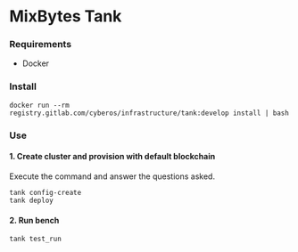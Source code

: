 # MixBytes Tank

### Requirements

- Docker

### Install

```shell
docker run --rm registry.gitlab.com/cyberos/infrastructure/tank:develop install | bash
```

### Use

#### 1. Create cluster and provision with default blockchain

Execute the command and answer the questions asked.

```shell
tank config-create
tank deploy
```

#### 2. Run bench

```shell
tank test_run
```